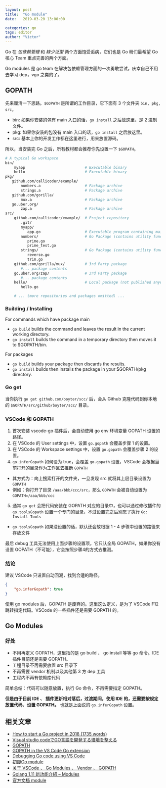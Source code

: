 ```yaml
---
layout: post
title:  "Go module"
date:   2019-03-20 13:00:00

categories: go
tags: editor
author: "Victor"
---
```


Go 在 *包依赖管理* 和 *缺少泛型* 两个方面饱受诟病，它们也是 Go 粉们最希望 Go 核心 Team 重点完善的两个方面。

Go modules 是 go team 在解决包依赖管理方面的一次勇敢尝试，庆幸自己不用去学习 dep，vgo 之类的了。

## GOPATH

先来厘清一下思路。`$GOPATH` 是所谓的工作目录，它下面有 3 个文件夹 `bin, pkg, src`。

* bin: 如果你安装的包有 main 入口的话，`go install` 之后放这里，是 2 进制文件。
* pkg: 如果你安装的包没有 main 入口的话，`go install` 之后放这里。
* src: 基本上你的开发工作都在这里进行，用来放置源码。

所以，当安装完 Go 之后，所有教材都会推荐你先设置一下 `$GOPATH`。

```bash
# A typical Go workspace
bin/
    myapp							# Executable binary
    hello						    # Executable binary
pkg/
   github.com/callicoder/example/
       numbers.a                    # Package archive
       strings.a                    # Package archive
   github.com/gorilla/
       mux.a                        # Package archive
   go.uber.org/
       zap.a                        # Package archive
src/
    github.com/callicoder/example/  # Project repository
       .git/
       myapp/
          app.go                    # Executable program containing main package and function
       numbers/                     # Go Package (contains utility functions for working with numbers)
          prime.go
          prime_test.go
       strings/                     # Go Package (contains utility functions for working with strings)
          reverse.go
          trim.go
    github.com/gorilla/mux/			# 3rd Party package
       #... package contents
    go.uber.org/zap/				# 3rd Party package
       #... package contents
    hello/     						# Local package (not published anywhere)
       hello.go

	# ... (more repositories and packages omitted) ...
```

### Building / Installing

For commands which have package main

* `go build` builds the command and leaves the result in the current working directory.
* `go install` builds the command in a temporary directory then moves it to $GOPATH/bin.

For packages

* `go build` builds your package then discards the results.
* `go install` builds then installs the package in your $GOPATH/pkg directory.

### Go get

当你执行 `go get github.com/boyter/scc/` 后，会从 Github 克隆代码到你本地的 `$GOPATH/src/github/boyter/scc/` 目录。

### VSCode 和 GOPATH

1. 首次安装 vscode-go 插件后，会自动使用 go env 环境变量 GOPATH 设置的路径。
2. 在 VSCode 的 User settings 中，设置 `go.gopath` 会覆盖步骤 1 的设置。
3. 在 VSCode 的 Workspace settings 中，设置 `go.gopath` 会覆盖步骤 2 的设置。
4. `go.inferGopath` 如何设为 true，会覆盖 `go.gopath` 设置，VSCode 会根据当前打开的目录作为工作区去推断 `GOPATH`
  * 其方式为：向上搜索打开的文件夹，一旦发现 src 就将其上层目录设置为 `GOPATH`
  * 例如：你打开了目录 `/aaa/bbb/ccc/src`，那么 `GOPATH` 会被自动设置为 `GOPATH=/aaa/bbb/ccc`
5. 通常 `go get` 会把代码安装在 GOPATH 对应的目录中，也可以通过修改插件的 `go.toolsGopath` 设置一个专门的目录，不过设置完之后别忘了执行 `Go: Install Tools`
  * `go.toolsGopath` 如果没设置的话，默认还会放根据 1 - 4 步骤中设置的路径来存放文件

最后 debug 工具无法使用上面步骤的设置项，它只认全局 GOPATH，如果你没有设置 GOPATH（不可能），它会按照步骤4的方式去推测。

### 结论

建议 VSCode 只设置自动回溯，找到合适的路径。

```json
{
    "go.inferGopath": true
}
```

使用 go modules 后，GOPATH 是废弃的。这里这么定义，是为了 VSCode F12 跳转指定代码。VSCode 的一些插件还是需要 GOPATH 的。

## Go Modules

### 好处

* 不用再定义 GOPATH，这里指的是 go build 、 go install 等等 go 命令。IDE 插件目前还是需要 GOPATH。
* 工程目录不再需要放置 src 目录下
* 不再需要 vendor 机制以及其他第 3 方 dep 工具
* 工程内不再有依赖库代码

简单总结：代码可以随意放置，执行 Go 命令，不再需要指定 GOPATH。

**但是由于目前 IDE 、 插件更新相对落后，过渡期间，使用 IDE 的，还需要按规定放置代码、设置 GOPATH。** 也就是上面说的 `go.inferGopath` 设置。

###

## 相关文章

* [How to start a Go project in 2018 (1735 words)](https://boyter.org/posts/how-to-start-go-project-2018/)
* [Visual studio codeでGO言語を開発する環境を整える](https://qiita.com/sasaron397/items/ec285b64607c1e7662e0)
* [GOPATH](https://github.com/golang/go/wiki/GOPATH)
* [GOPATH in the VS Code Go extension](https://github.com/Microsoft/vscode-go/wiki/GOPATH-in-the-VS-Code-Go-extension)
* [Debugging Go code using VS Code](https://github.com/Microsoft/vscode-go/wiki/Debugging-Go-code-using-VS-Code)
* [初窥Go module](https://tonybai.com/2018/07/15/hello-go-module/)
* [关于 VSCode 、 Go Modules 、 Vendor 、 GOPATH](https://blog.csdn.net/u013272009/article/details/84980461)
* [Golang 1.11 新功能介紹 – Modules](https://www.lightblue.asia/golang-1-11-new-festures-modules/)
* [官方文档 module](https://github.com/golang/go/wiki/Modules)
